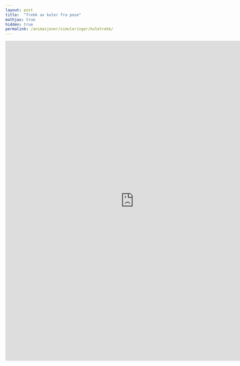 ```yaml
---
layout: post
title:  "Trekk av kuler fra pose"
mathjax: true
hidden: true
permalink: /animasjoner/simuleringer/kuletrekk/
---
```


<iframe src="https://editor.p5js.org/HenrikN/full/vB5eKGhX4" width="800" height="1000" frameBorder="0"></iframe>
